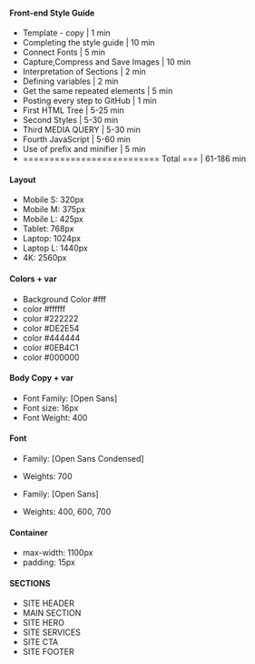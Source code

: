 #### Front-end Style Guide ####
- Template - copy                      | 1 min
- Completing the style guide           | 10 min
- Connect Fonts                        | 5 min
- Capture,Compress and Save Images     | 10 min
- Interpretation of Sections           | 2 min
- Defining variables                   | 2 min
- Get the same repeated elements       | 5 min
- Posting every step to GitHub         | 1 min
- First HTML Tree                      | 5-25 min
- Second Styles                        | 5-30 min
- Third MEDIA QUERY                    | 5-30 min
- Fourth JavaScript                    | 5-60 min
- Use of prefix and minifier           | 5 min
- ========================== Total === | 61-186 min
#### Layout

- Mobile S: 320px
- Mobile M: 375px
- Mobile L: 425px
- Tablet: 768px
- Laptop: 1024px
- Laptop L: 1440px
- 4K: 2560px

#### Colors + var
- Background Color #fff
- color #ffffff
- color #222222
- color #DE2E54
- color #444444
- color #0EB4C1
- color #000000

#### Body Copy + var
- Font Family: [Open Sans]
- Font size: 16px
- Font Weight: 400

#### Font
- Family: [Open Sans Condensed]
- Weights: 700

- Family: [Open Sans]
- Weights: 400, 600, 700


#### Container
- max-width: 1100px
- padding: 15px

#### SECTIONS
- SITE HEADER
- MAIN SECTION
- SITE HERO
- SITE SERVICES
- SITE CTA
- SITE FOOTER